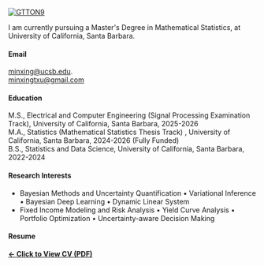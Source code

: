 
[![GTTON9](https://img.shields.io/badge/GTTON9-github-blue?logo=github)](https://github.com/GTTON9)


I am currently pursuing a Master's Degree in Mathematical Statistics, at University of California, Santa Barbara.

#### Email
minxing@ucsb.edu.\
minxingtxu@gmail.com

#### Education
M.S., Electrical and Computer Engineering (Signal Processing Examination Track), University of California, Santa Barbara, 2025-2026\
M.A., Statistics (Mathematical Statistics Thesis Track) , University of California, Santa Barbara, 2024-2026 (Fully Funded)\
B.S., Statistics and Data Science, University of California, Santa Barbara, 2022-2024


#### Research Interests
- Bayesian Methods and Uncertainty Quantification
    • Variational Inference
    • Bayesian Deep Learning
    • Dynamic Linear System
- Fixed Income Modeling and Risk Analysis
    • Yield Curve Analysis
    • Portfolio Optimization
    • Uncertainty-aware Decision Making

    

#### Resume  
[**← Click to View CV (PDF)**](/static/assets/Resume--Minxing%20Xu%203.26.pdf)
